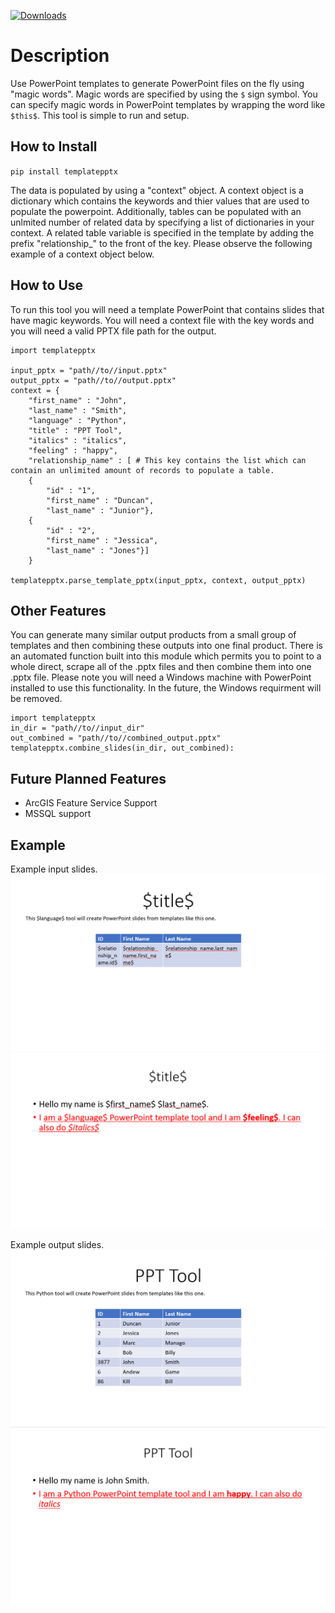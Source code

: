 [![Downloads](https://pepy.tech/badge/templatepptx)](https://pepy.tech/project/templatepptx)

# Description

Use PowerPoint templates to generate PowerPoint files on the fly using "magic words". Magic words are specified by using the `$` sign symbol. You can specify magic words in PowerPoint templates by wrapping the word like `$this$`. This tool is simple to run and setup. 

## How to Install 
`pip install templatepptx`

The data is populated by using a "context" object. A context object is a dictionary which contains the keywords and thier values that are used to populate the powerpoint. Additionally, tables can be populated with an unlmited number of related data by specifying a list of dictionaries in your context. A related table variable is specified in the template by adding the prefix "relationship_" to the front of the key. Please observe the following example of a context object below.

## How to Use

To run this tool you will need a template PowerPoint that contains slides that have magic keywords. You will need a context file with the key words and you will need a valid PPTX file path for the output.

```
import templatepptx

input_pptx = "path//to//input.pptx"
output_pptx = "path//to//output.pptx"
context = {
    "first_name" : "John",
    "last_name" : "Smith",
    "language" : "Python",
    "title" : "PPT Tool",
    "italics" : "italics",
    "feeling" : "happy",
    "relationship_name" : [ # This key contains the list which can contain an unlimited amount of records to populate a table.
    {
        "id" : "1",
        "first_name" : "Duncan",
        "last_name" : "Junior"},
    {
        "id" : "2",
        "first_name" : "Jessica",
        "last_name" : "Jones"}]
    }

templatepptx.parse_template_pptx(input_pptx, context, output_pptx)
```

## Other Features

You can generate many similar output products from a small group of templates and then combining these outputs into one final product. There is an automated function built into this module which permits you to point to a whole direct, scrape all of the .pptx files and then combine them into one .pptx file. Please note you will need a Windows machine with PowerPoint installed to use this functionality. In the future, the Windows requirment will be removed.

```
import templatepptx
in_dir = "path//to//input_dir"
out_combined = "path//to//combined_output.pptx"
templatepptx.combine_slides(in_dir, out_combined):
```



## Future Planned Features
- ArcGIS Feature Service Support
- MSSQL support


## Example

Example input slides.
![input slide 1 example](img/in1.PNG)
![input slide 2 example](img/in2.PNG)

Example output slides.
![output slide 1 example](img/out1.PNG)
![output slide 2 example](img/out2.PNG)
